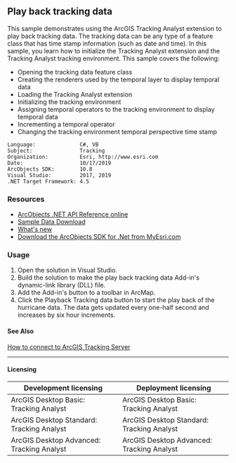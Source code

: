 ## Play back tracking data

  <div xmlns="http://www.w3.org/1999/xhtml">This sample demonstrates using the ArcGIS Tracking Analyst extension to play back tracking data. The tracking data can be any type of a feature class that has time stamp information (such as date and time). In this sample, you learn how to initialize the Tracking Analyst extension and the Tracking Analyst tracking environment. This sample covers the following:</div>

*   Opening the tracking data feature class
*   Creating the renderers used by the temporal layer to display temporal data
*   Loading the Tracking Analyst extension
*   Initializing the tracking environment
*   Assigning temporal operators to the tracking environment to display temporal data
*   Incrementing a temporal operator
*   Changing the tracking environment temporal perspective time stamp   


<!-- TODO: Fill this section below with metadata about this sample-->
```
Language:              C#, VB
Subject:               Tracking
Organization:          Esri, http://www.esri.com
Date:                  10/17/2019
ArcObjects SDK:        10.8
Visual Studio:         2017, 2019
.NET Target Framework: 4.5
```

### Resources

* [ArcObjects .NET API Reference online](http://desktop.arcgis.com/en/arcobjects/latest/net/webframe.htm)  
* [Sample Data Download](../../releases)  
* [What's new](http://desktop.arcgis.com/en/arcobjects/latest/net/webframe.htm#91cabc68-2271-400a-8ff9-c7fb25108546.htm)  
* [Download the ArcObjects SDK for .Net from MyEsri.com](https://my.esri.com/)  

### Usage
1. Open the solution in Visual Studio.  
1. Build the solution to make the play back tracking data Add-in's dynamic-link library (DLL) file.  
1. Add the Add-in's button to a toolbar in ArcMap.  
1. Click the Playback Tracking data button to start the play back of the hurricane data. The data gets updated every one-half second and increases by six hour increments.   







#### See Also  
[How to connect to ArcGIS Tracking Server](http://desktop.arcgis.com/search/?q=How%20to%20connect%20to%20ArcGIS%20Tracking%20Server&p=0&language=en&product=arcobjects-sdk-dotnet&version=&n=15&collection=help)  


---------------------------------

#### Licensing  
| Development licensing | Deployment licensing | 
| ------------- | ------------- | 
| ArcGIS Desktop Basic: Tracking Analyst | ArcGIS Desktop Basic: Tracking Analyst |  
| ArcGIS Desktop Standard: Tracking Analyst | ArcGIS Desktop Standard: Tracking Analyst |  
| ArcGIS Desktop Advanced: Tracking Analyst | ArcGIS Desktop Advanced: Tracking Analyst |  


